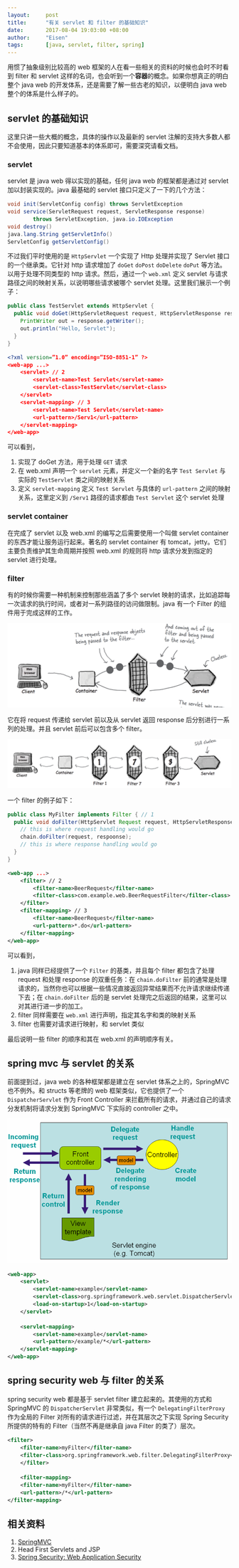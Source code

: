 ```yaml
---
layout:     post
title:      "有关 servlet 和 filter 的基础知识"
date:       2017-08-04 19:03:00 +08:00
author:     "Eisen"
tags:       [java, servlet, filter, spring]
---
```


用惯了抽象级别比较高的 web 框架的人在看一些相关的资料的时候也会时不时看到 filter 和 servlet 这样的名词，也会听到一个**容器**的概念。如果你想真正的明白整个 java web 的开发体系，还是需要了解一些古老的知识，以便明白 java web 整个的体系是什么样子的。

## servlet 的基础知识

这里只讲一些大概的概念，具体的操作以及最新的 servlet 注解的支持大多数人都不会使用，因此只要知道基本的体系即可，需要深究请看文档。

### servlet

servlet 是 java web 得以实现的基础，任何 java web 的框架都是通过对 servlet 加以封装实现的。java 最基础的 servlet 接口只定义了一下的几个方法：

```java
void init(ServletConfig config) throws ServletException
void service(ServletRequest request, ServletResponse response)
        throws ServletException, java.io.IOException
void destroy()
java.lang.String getServletInfo()
ServletConfig getServletConfig()
```

不过我们平时使用的是 `HttpServlet` 一个实现了 Http 处理并实现了 Servlet 接口的一个继承类。它针对 http 请求增加了 `doGet` `doPost` `doDelete` `doPut` 等方法。以用于处理不同类型的 http 请求。然后，通过一个 `web.xml` 定义 servlet 与请求路径之间的映射关系，以说明哪些请求被哪个 servlet 处理。这里我们展示一个例子：

```java
public class TestServlet extends HttpServlet {
  public void doGet(HttpServletRequest request, HttpServletResponse response) throws IOException { // 1
    PrintWriter out = response.getWriter();
    out.println("Hello, Servlet");
  }
}
```

```xml
<?xml version=”1.0” encoding=”ISO-8851-1” ?>
<web-app ...>
    <servlet> // 2
        <servlet-name>Test Servlet</servlet-name>
        <servlet-class>TestServlet</servlet-class>
    </servlet>
    <servlet-mapping> // 3
        <servlet-name>Test Servlet</servlet-name>
        <url-pattern>/Serv1</url-pattern>
    </servlet-mapping>
</web-app>
```

可以看到，

1. 实现了 doGet 方法，用于处理 `GET` 请求
2. 在 web.xml 声明一个 `servlet` 元素，并定义一个新的名字 `Test Servlet` 与实际的 `TestServlet` 类之间的映射关系
3. 定义 `servlet-mapping` 定义 `Test Servlet` 与具体的 `url-pattern` 之间的映射关系，这里定义到 `/Serv1` 路径的请求都由 `Test Servlet` 这个 servlet 处理

### servlet container

在完成了 servlet 以及 web.xml 的编写之后需要使用一个叫做 servlet container 的东西才能让服务运行起来。著名的 servlet container 有 tomcat，jetty。它们主要负责维护其生命周期并按照 web.xml 的规则将 http 请求分发到指定的 servlet 进行处理。

### filter

有的时候你需要一种机制来控制那些涵盖了多个 servlet 映射的请求，比如追踪每一次请求的执行时间，或者对一系列路径的访问做限制。java 有一个 Filter 的组件用于完成这样的工作。

![](/img/in-post/servlet-and-filter/filter.png)

它在将 request 传递给 servlet 前以及从 servlet 返回 response 后分别进行一系列的处理。并且 servlet 前后可以包含多个 filter。

![](/img/in-post/servlet-and-filter/multi-filters.png)

一个 filter 的例子如下：

```java
public class MyFilter implements Filter { // 1
  public void doFilter(HttpServlet Request request, HttpServletResponse response, FilterChain chain) {
    // this is where request handling would go
    chain.doFilter(request, respoonse);
    // this is where response handling would go
  }
}
```

```xml
<web-app ...>
    <filter> // 2
        <filter-name>BeerRequest</filter-name>
        <filter-class>com.example.web.BeerRequestFilter</filter-class> 
    </filter>
    <filter-mapping> // 3
    	<filter-name>BeerRequest</filter-name>
        <url-pattern>*.do</url-pattern>
	</filter-mapping>
</web-app>
```

可以看到，

1. java 同样已经提供了一个 `Filter` 的基类，并且每个 filter 都包含了处理 request 和处理 response 的双重任务：在 `chain.doFilter` 前的通常是处理请求的，当然你也可以根据一些情况直接返回异常结果而不允许请求继续传递下去；在 `chain.doFilter` 后的是 servlet 处理完之后返回的结果，这里可以对其进行进一步的加工。
2. filter 同样需要在 `web.xml` 进行声明，指定其名字和类的映射关系
3. filter 也需要对请求进行映射，和 servlet 类似

最后说明一些 filter 的顺序和其在 web.xml 的声明顺序有关。

## spring mvc 与 servlet 的关系

前面提到过，java web 的各种框架都是建立在 servlet 体系之上的，SpringMVC 也不例外。和 structs 等老牌的 web 框架类似，它也提供了一个 `DispatcherServlet` 作为 Front Controller 来拦截所有的请求，并通过自己的请求分发机制将请求分发到 SpringMVC 下实际的 controller 之中。

![](/img/in-post/servlet-and-filter/mvc.png)

```xml
<web-app>
    <servlet>
        <servlet-name>example</servlet-name>
        <servlet-class>org.springframework.web.servlet.DispatcherServlet</servlet-class>
        <load-on-startup>1</load-on-startup>
    </servlet>

    <servlet-mapping>
        <servlet-name>example</servlet-name>
        <url-pattern>/example/*</url-pattern>
    </servlet-mapping>
</web-app>
```

## spring security web 与 filter 的关系

spring security web 都是基于 servlet filter 建立起来的。其使用的方式和 SpringMVC 的 `DispatcherServlet` 非常类似，有一个 `DelegatingFilterProxy` 作为全局的 Filter 对所有的请求进行过滤，并在其层次之下实现 Spring Security 所提供的特有的 Filter（当然不再是继承自 java Filter 的类了）层次。

```xml
<filter>
    <filter-name>myFilter</filter-name>
    <filter-class>org.springframework.web.filter.DelegatingFilterProxy</filter-class>
    </filter>

    <filter-mapping>
    <filter-name>myFilter</filter-name>
    <url-pattern>/*</url-pattern>
</filter-mapping>
```


## 相关资料

1. [SpringMVC](https://docs.spring.io/spring/docs/current/spring-framework-reference/html/mvc.html)
2. Head First Servlets and JSP
3. [Spring Security: Web Application Security](https://docs.spring.io/spring-security/site/docs/current/reference/htmlsingle/#web-app-security)
